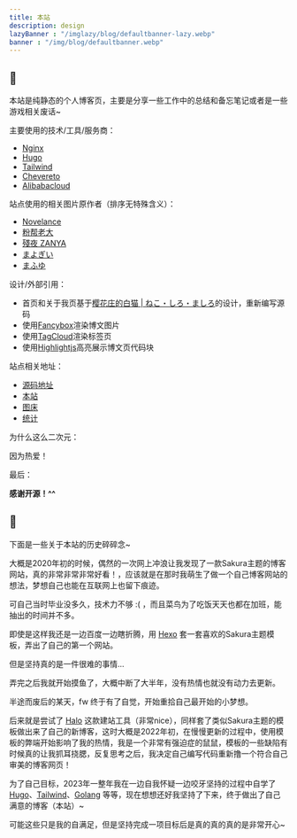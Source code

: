 ```yaml
---
title: 本站
description: design
lazyBanner : "/imglazy/blog/defaultbanner-lazy.webp"
banner : "/img/blog/defaultbanner.webp"
---
```

## 🚀

本站是纯静态的个人博客页，主要是分享一些工作中的总结和备忘笔记或者是一些游戏相关废话~

主要使用的技术/工具/服务商：

* [Nginx](https://nginx.org/)
* [Hugo](https://gohugo.io/)
* [Tailwind](https://tailwindcss.com/)
* [Chevereto](https://chevereto.com/)
* [Alibabacloud](https://www.aliyun.com/)

站点使用的相关图片原作者（排序无特殊含义）：

* [Novelance](https://www.pixiv.net/users/10710834)
* [粉帮老大](https://www.pixiv.net/users/26225243)
* [殘夜 ZANYA](https://www.pixiv.net/users/90875712)
* [まよぎい](https://www.pixiv.net/users/5445450)
* [まふゆ](https://www.pixiv.net/users/5229572)

设计/外部引用：

* 首页和关于我页基于[樱花庄的白猫 | ねこ・しろ・ましろ](https://2heng.xin/)的设计，重新编写源码
* 使用[Fancybox](https://fancyapps.com/fancybox/)渲染博文图片
* 使用[TagCloud](https://github.com/cong-min/TagCloud)渲染标签页
* 使用[Highlightjs](https://highlightjs.org/)高亮展示博文页代码块

站点相关地址：

* [源码地址](https://github.com/LKarrie/blog)
* [本站](https://blog.lkarrie.com/)
* [图床](https://image.lkarrie.com/)
* [统计](https://analytics.lkarrie.com/blog.lkarrie.com?period=12mo)

为什么这么二次元：

因为热爱！

最后：

**感谢开源！^^**

## 💞

下面是一些关于本站的历史碎碎念~

大概是2020年初的时候，偶然的一次网上冲浪让我发现了一款Sakura主题的博客网站，真的非常非常非常好看！，应该就是在那时我萌生了做一个自己博客网站的想法，梦想自己也能在互联网上也留下痕迹。

可自己当时毕业没多久，技术力不够 :( ，而且菜鸟为了吃饭天天也都在加班，能抽出的时间并不多。

即使是这样我还是一边百度一边瞎折腾，用 [Hexo](https://hexo.io/zh-cn/) 套一套喜欢的Sakura主题模板，弄出了自己的第一个网站。

但是坚持真的是一件很难的事情...

弄完之后我就开始摸鱼了，大概中断了大半年，没有热情也就没有动力去更新。

半途而废后的某天，fw 终于有了自觉，开始重拾自己最开始的小梦想。

后来就是尝试了 [Halo](https://www.halo.run/) 这款建站工具（非常nice），同样套了类似Sakura主题的模板做出来了自己的新博客，这时大概是2022年初，在慢慢更新的过程中，使用模板的弊端开始影响了我的热情，我是一个非常有强迫症的鼠鼠，模板的一些缺陷有时候真的让我抓耳挠腮，反复思考之后，我决定自己编写代码重新撸一个符合自己审美的博客网页！

为了自己目标，2023年一整年我在一边自我怀疑一边咬牙坚持的过程中自学了 [Hugo](https://gohugo.io/)、[Tailwind](https://tailwindcss.com/)、[Golang](https://go.dev/) 等等，现在想想还好我坚持了下来，终于做出了自己满意的博客（本站）~

可能这些只是我的自满足，但是坚持完成一项目标后是真的真的真的是非常开心~
